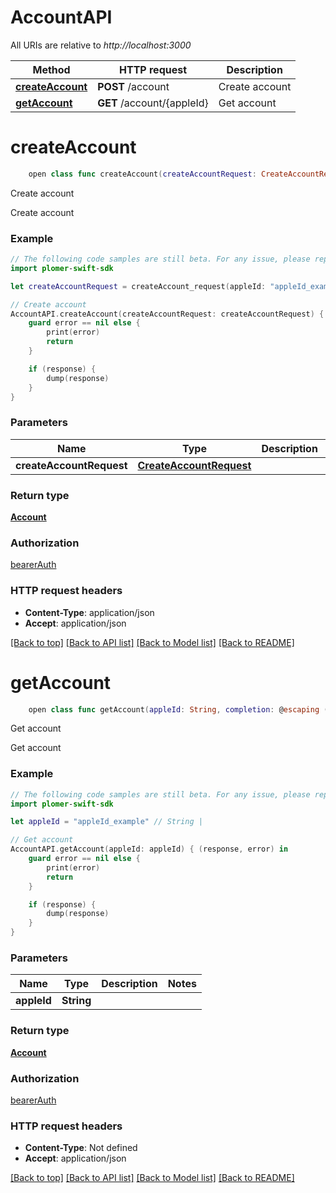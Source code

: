 # AccountAPI

All URIs are relative to *http://localhost:3000*

Method | HTTP request | Description
------------- | ------------- | -------------
[**createAccount**](AccountAPI.md#createaccount) | **POST** /account | Create account
[**getAccount**](AccountAPI.md#getaccount) | **GET** /account/{appleId} | Get account


# **createAccount**
```swift
    open class func createAccount(createAccountRequest: CreateAccountRequest, completion: @escaping (_ data: Account?, _ error: Error?) -> Void)
```

Create account

Create account

### Example
```swift
// The following code samples are still beta. For any issue, please report via http://github.com/OpenAPITools/openapi-generator/issues/new
import plomer-swift-sdk

let createAccountRequest = createAccount_request(appleId: "appleId_example", email: "email_example", name: "name_example", enablePushNotifications: false) // CreateAccountRequest | 

// Create account
AccountAPI.createAccount(createAccountRequest: createAccountRequest) { (response, error) in
    guard error == nil else {
        print(error)
        return
    }

    if (response) {
        dump(response)
    }
}
```

### Parameters

Name | Type | Description  | Notes
------------- | ------------- | ------------- | -------------
 **createAccountRequest** | [**CreateAccountRequest**](CreateAccountRequest.md) |  | 

### Return type

[**Account**](Account.md)

### Authorization

[bearerAuth](../README.md#bearerAuth)

### HTTP request headers

 - **Content-Type**: application/json
 - **Accept**: application/json

[[Back to top]](#) [[Back to API list]](../README.md#documentation-for-api-endpoints) [[Back to Model list]](../README.md#documentation-for-models) [[Back to README]](../README.md)

# **getAccount**
```swift
    open class func getAccount(appleId: String, completion: @escaping (_ data: Account?, _ error: Error?) -> Void)
```

Get account

Get account

### Example
```swift
// The following code samples are still beta. For any issue, please report via http://github.com/OpenAPITools/openapi-generator/issues/new
import plomer-swift-sdk

let appleId = "appleId_example" // String | 

// Get account
AccountAPI.getAccount(appleId: appleId) { (response, error) in
    guard error == nil else {
        print(error)
        return
    }

    if (response) {
        dump(response)
    }
}
```

### Parameters

Name | Type | Description  | Notes
------------- | ------------- | ------------- | -------------
 **appleId** | **String** |  | 

### Return type

[**Account**](Account.md)

### Authorization

[bearerAuth](../README.md#bearerAuth)

### HTTP request headers

 - **Content-Type**: Not defined
 - **Accept**: application/json

[[Back to top]](#) [[Back to API list]](../README.md#documentation-for-api-endpoints) [[Back to Model list]](../README.md#documentation-for-models) [[Back to README]](../README.md)

